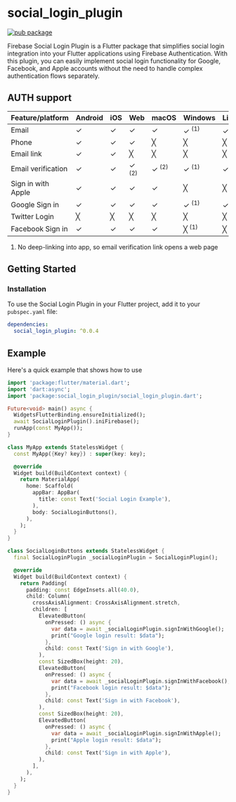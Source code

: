 # social_login_plugin

[![pub package](https://img.shields.io/pub/v/social_login_plugin.svg)](https://pub.dev/packages/firebase_ui_auth)

Firebase Social Login Plugin is a Flutter package that simplifies social login integration into your Flutter applications using Firebase Authentication. With this plugin, you can easily implement social login functionality for Google, Facebook, and Apple accounts without the need to handle complex authentication flows separately.


## AUTH support

| Feature/platform   | Android | iOS | Web              | macOS            | Windows          | Linux            |
| ------------------ | ------- | --- | ---------------- | ---------------- | ---------------- | ---------------- |
| Email              | ✓       | ✓   | ✓                | ✓                | ✓ <sup>(1)</sup> | ✓ <sup>(1)</sup> |
| Phone              | ✓       | ✓   | ✓                | ╳                | ╳                | ╳                |
| Email link         | ✓       | ✓   | ╳                | ╳                | ╳                | ╳                |
| Email verification | ✓       | ✓   | ✓ <sup>(2)</sup> | ✓ <sup>(2)</sup> | ✓ <sup>(1)</sup> | ✓ <sup>(1)</sup> |
| Sign in with Apple | ✓       | ✓   | ✓                | ✓                | ╳                | ╳                |
| Google Sign in     | ✓       | ✓   | ✓                | ✓                | ✓ <sup>(1)</sup> | ✓ <sup>(1)</sup> |
| Twitter Login      | ╳       | ╳    | ╳               | ╳                 |╳      | ╳      |
| Facebook Sign in   | ✓       | ✓   | ✓                | ✓                | ╳      <sup>(1)</sup> | ╳      <sup>(1)</sup> |


1. No deep-linking into app, so email verification link opens a web page


## Getting Started

### Installation
To use the Social Login Plugin in your Flutter project, add it to your `pubspec.yaml` file:
```yaml
dependencies:
  social_login_plugin: ^0.0.4
```

## Example

Here's a quick example that shows how to use 

```dart
import 'package:flutter/material.dart';
import 'dart:async';
import 'package:social_login_plugin/social_login_plugin.dart';

Future<void> main() async {
  WidgetsFlutterBinding.ensureInitialized();
  await SocialLoginPlugin().iniFirebase();
  runApp(const MyApp());
}

class MyApp extends StatelessWidget {
  const MyApp({Key? key}) : super(key: key);

  @override
  Widget build(BuildContext context) {
    return MaterialApp(
      home: Scaffold(
        appBar: AppBar(
          title: const Text('Social Login Example'),
        ),
        body: SocialLoginButtons(),
      ),
    );
  }
}

class SocialLoginButtons extends StatelessWidget {
  final SocialLoginPlugin _socialLoginPlugin = SocialLoginPlugin();

  @override
  Widget build(BuildContext context) {
    return Padding(
      padding: const EdgeInsets.all(40.0),
      child: Column(
        crossAxisAlignment: CrossAxisAlignment.stretch,
        children: [
          ElevatedButton(
            onPressed: () async {
              var data = await _socialLoginPlugin.signInWithGoogle();
              print("Google login result: $data");
            },
            child: const Text('Sign in with Google'),
          ),
          const SizedBox(height: 20),
          ElevatedButton(
            onPressed: () async {
              var data = await _socialLoginPlugin.signInWithFacebook();
              print("Facebook login result: $data");
            },
            child: const Text('Sign in with Facebook'),
          ),
          const SizedBox(height: 20),
          ElevatedButton(
            onPressed: () async {
              var data = await _socialLoginPlugin.signInWithApple();
              print("Apple login result: $data");
            },
            child: const Text('Sign in with Apple'),
          ),
        ],
      ),
    );
  }
}
